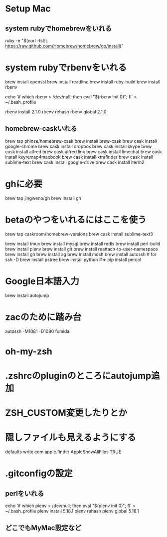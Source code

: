 # Setup Mac

## system rubyでhomebrewをいれる
ruby -e "$(curl -fsSL https://raw.github.com/Homebrew/homebrew/go/install)"

# system rubyでrbenvをいれる
brew install openssl
brew install readline
brew install ruby-build
brew install rbenv

echo 'if which rbenv > /dev/null; then eval "$(rbenv init 0)"; fl' > ~/.bash_profile

rbenv install 2.1.0
rbenv rehash
rbenv global 2.1.0

## homebrew-caskいれる
brew tap phinze/homebrew-cask
brew install brew-cask
brew cask install google-chrome
brew cask install dropbox
brew cask install skype
brew cask install alfred
brew cask alfred link
brew cask install limechat
brew cask install keyremap4macbook
brew cask install xtrafinder
brew cask install sublime-text
brew cask install google-drive
brew cask install iterm2

# ghに必要
brew tap jingweno/gh
brew install gh

# betaのやつをいれるにはここを使う
brew tap caskroom/homebrew-versions
brew cask install sublime-text3

brew install tmux
brew install mysql
brew install redis
brew install perl-build
brew install plenv
brew install git
brew install reattach-to-user-namespace
brew install gh
brew install ag
brew install mosh
brew install autossh # for ssh -D
brew install pstree
brew install python #=> pip install percol

# Google日本語入力

brew install autojump

# zacのために踏み台
autossh -M1081 -D1080 fumidai

# oh-my-zsh
# .zshrcのpluginのところにautojump追加
# ZSH_CUSTOM変更したりとか

# 隠しファイルも見えるようにする
defaults write com.apple.finder AppleShowAllFiles TRUE

# .gitconfigの設定

## perlをいれる
echo 'if which plenv > /dev/null; then eval "$(plenv init 0)"; fl' > ~/.bash_profile
plenv install 5.18.1
plenv rehash
plenv global 5.18.1

## どこでもMyMac設定など
